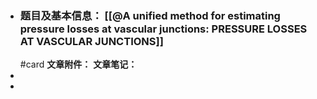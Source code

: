 - ### **题目及基本信息**： [[@A unified method for estimating pressure losses at vascular junctions: PRESSURE LOSSES AT VASCULAR JUNCTIONS]] 
  #card
  **文章附件：**
  **文章笔记：**
-
-